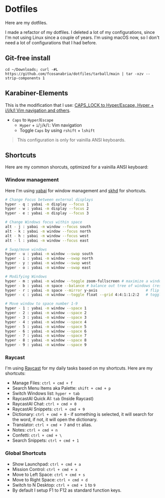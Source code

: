 # Dotfiles

Here are my dotfiles.

I made a refactor of my dotfiles. I deleted a lot of my configurations, since I'm not using Linux since a couple of years. I'm using macOS now, so I don't need a lot of configurations that I had before.

## Git-free install

```
cd ~/Downloads; curl -#L https://github.com/fcosanabria/dotfiles/tarball/main | tar -xzv --strip-components 1
```

## Karabiner-Elements

This is the modification that I use: [CAPS_LOCK to Hyper/Escape, Hyper + i/j/k/l Vim navigation and others](https://ke-complex-modifications.pqrs.org/#Jesse_Tutorial_Hyper_Plus_Others).

- `Caps` to `Hyper`/`Escape`
    - `Hyper` + `i`/`j`/`k`/`l`: Vim navigation
    - Toggle `Caps` by using `rshift` + `lshift`

> This configuration is only for vainilla ANSI keyboards.

## Shortcuts

Here are my common shorcuts, optimized for a vainilla ANSI keyboard:

### Window management

Here I'm using [yabai](https://github.com/koekeishiya/yabai) for window management and [skhd](https://github.com/koekeishiya/skhd) for shortcuts.

```bash
# Change Focus between external displays
hyper - q : yabai -m display --focus 1
hyper - w : yabai -m display --focus 2
hyper - e : yabai -m display --focus 3

# Change Windows focus within space
alt - j : yabai -m window --focus south
alt - k : yabai -m window --focus north
alt - h : yabai -m window --focus west
alt - l : yabai -m window --focus east

# Swap/move windows
hyper - u : yabai -m window --swap south
hyper - i : yabai -m window --swap north
hyper - y : yabai -m window --swap west
hyper - o : yabai -m window --swap east

# Modifying Windows
hyper - m : yabai -m window --toggle zoom-fullscreen # maximize a window
hyper - b : yabai -m space --balance # balance out tree of windows (resize to occupy same area)
hyper - r : yabai -m space --mirror y-axis                      # flip along y-axis
hyper - c : yabai -m window --toggle float --grid 4:4:1:1:2:2   # toggle window float

# Move window to space number 1-9
hyper - 1 : yabai -m window --space 1
hyper - 2 : yabai -m window --space 2
hyper - 3 : yabai -m window --space 3
hyper - 4 : yabai -m window --space 4
hyper - 5 : yabai -m window --space 5
hyper - 6 : yabai -m window --space 6
hyper - 7 : yabai -m window --space 7
hyper - 8 : yabai -m window --space 8
hyper - 9 : yabai -m window --space 9
```
### Raycast

I'm using [Raycast](https://raycast.com/) for my daily tasks based on my shortcuts. Here are my shortcuts:

- Manage Files: `ctrl + cmd + f`
- Search Menu Items aka Palette: `shift + cmd + p`
- Switch Windows list: `hyper + tab`
- RaycastAI Quick AI: `tab` (Inside Raycast)
- RaycastAI Chat: `ctrl + cmd + 0`
- RaycastAI Snippets: `ctrl + cmd + 9`
- Dictionary: `ctrl + cmd + 8` - if something is selected, it will search for the word, if not, it will open the dictionary.
- Translator: `ctrl + cmd + 7` and `tt` alias.
- Notes: `ctrl + cmd + n`
- Confetti: `ctrl + cmd + \`
- Search Snippets: `ctrl + cmd + 1`

### Global Shortcuts

- Show Launchpad: `ctrl + cmd + a`
- Mission Control: `ctrl + cmd + x`
- Move to Left Space: `ctrl + cmd + s`
- Move to Right Space: `ctrl + cmd + d`
- Switch to N Desktop: `ctrl + cmd + 1` to `9`
- By default I setup F1 to F12 as standard function keys.
